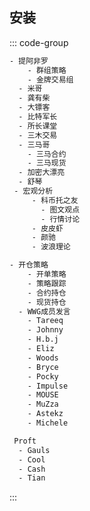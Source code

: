 

## 安装

::: code-group

```sh [中文频道]
- 提阿非罗
    - 群组策略
    - 金牌交易组
  - 米哥
  - 龚有柴
  - 大镖客
  - 比特军长
  - 所长课堂
  - 三木交易
  - 三马哥
    - 三马合约
    - 三马现货
  - 加密大漂亮
  - 舒琴
 - 宏观分析
     - 科币托之友
       - 图文观点
       - 行情讨论
     - 皮皮虾
     - 颜驰
     - 波浪理论
```

```sh [WWG集团]
- 开仓策略
    - 开单策略
    - 策略跟踪
    - 合约持仓
    - 现货持仓
  - WWG成员发言
    - Tareeq
    - Johnny
    - H.b.j
    - Eliz
    - Woods
    - Bryce
    - Pocky
    - Impulse
    - MOUSE
    - MuZza
    - Astekz
    - Michele
```

```sh [斗兽场]
 Proft
  - Gauls
  - Cool
  - Cash
  - Tian
```

:::
  